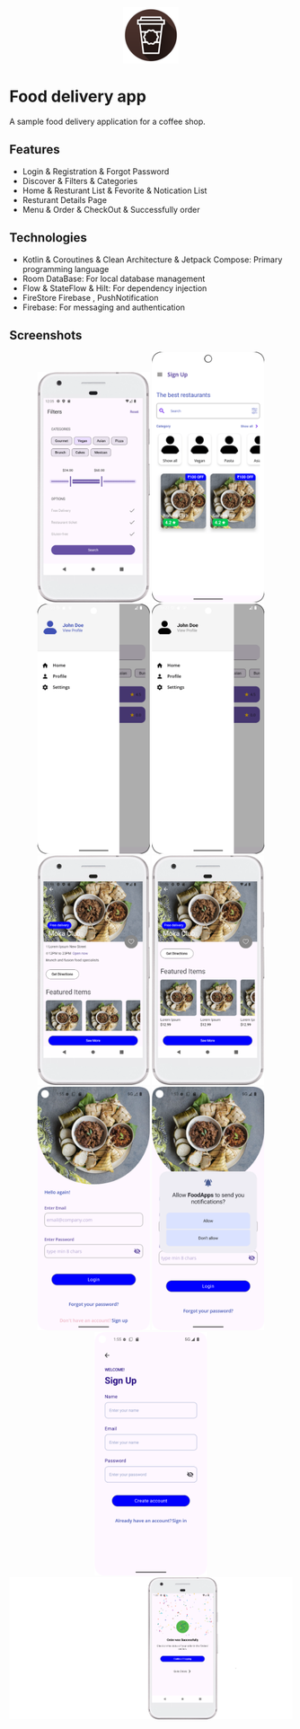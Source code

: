 
<p align="center">
  <img src="images/just_java_logo.png" alt="Description of your image">
</p>

# Food delivery app

A sample food delivery application for a coffee shop.

## Features
- Login & Registration & Forgot Password
- Discover & Filters & Categories
- Home & Resturant List & Fevorite & Notication List
- Resturant Details Page
- Menu & Order & CheckOut & Successfully order

## Technologies
- Kotlin & Coroutines & Clean Architecture & Jetpack Compose: Primary programming language
- Room DataBase: For local database management
- Flow & StateFlow & Hilt: For dependency injection
- FireStore Firebase , PushNotification
- Firebase: For messaging and authentication

## Screenshots
<p align="center">
  <img src="images/part2.png" alt="Part 2" width="200">
  <img src="images/part3.png" alt="Part 3" width="200">
  <img src="images/part4.png" alt="Part 4" width="200">
  <img src="images/part5.png" alt="Part 5" width="200">
  <img src="images/part6.png" alt="Part 4" width="200">
  <img src="images/part7.png" alt="Part 5" width="200">
  <img src="images/part8.png" alt="Part 8" width="200">
  <img src="images/part9.png" alt="Part 9" width="200">
  <img src="images/part10.png" alt="Part 10" width="200">
  <img src="images/food_delivery_screen.png" alt="Part 1">
</p>

